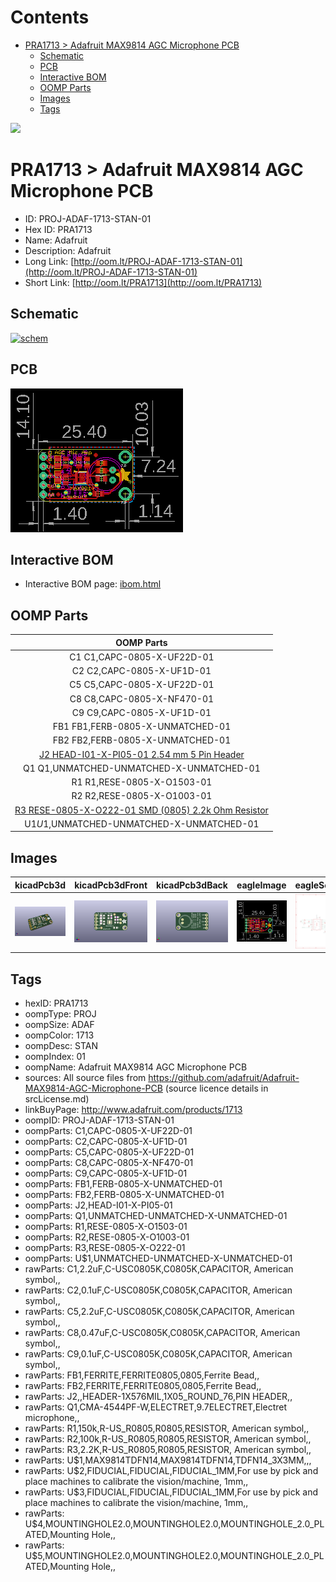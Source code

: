 



Contents
========

* [PRA1713 > Adafruit MAX9814 AGC Microphone PCB](#pra1713--adafruit-max9814-agc-microphone-pcb)
	* [Schematic](#schematic)
	* [PCB](#pcb)
	* [Interactive BOM](#interactive-bom)
	* [OOMP Parts](#oomp-parts)
	* [Images](#images)
	* [Tags](#tags)
  
![][im]
# PRA1713 > Adafruit MAX9814 AGC Microphone PCB

- ID: PROJ-ADAF-1713-STAN-01
- Hex ID: PRA1713
- Name: Adafruit
- Description: Adafruit
- Long Link: [http://oom.lt/PROJ-ADAF-1713-STAN-01](http://oom.lt/PROJ-ADAF-1713-STAN-01)
- Short Link: [http://oom.lt/PRA1713](http://oom.lt/PRA1713)

## Schematic
  
[![schem](eagleSchemImage.png)](eagleSchemImage.png)
## PCB
  
[![pcb](eagleImage.png)](eagleImage.png)
## Interactive BOM

- Interactive BOM page: [ibom.html](https://htmlpreview.github.io/?https://github.com/oomlout/oomlout_OOMP_projects/blob/main/PROJ-ADAF-1713-STAN-01/kicad/bom/ibom.html)

## OOMP Parts
  

|OOMP Parts|
| :---: |
|C1 C1,CAPC-0805-X-UF22D-01|
|C2 C2,CAPC-0805-X-UF1D-01|
|C5 C5,CAPC-0805-X-UF22D-01|
|C8 C8,CAPC-0805-X-NF470-01|
|C9 C9,CAPC-0805-X-UF1D-01|
|FB1 FB1,FERB-0805-X-UNMATCHED-01|
|FB2 FB2,FERB-0805-X-UNMATCHED-01|
|[J2 HEAD-I01-X-PI05-01 2.54 mm 5 Pin Header](https://github.com/oomlout/oomlout_OOMP_parts/tree/main/HEAD-I01-X-PI05-01/)|
|Q1 Q1,UNMATCHED-UNMATCHED-X-UNMATCHED-01|
|R1 R1,RESE-0805-X-O1503-01|
|R2 R2,RESE-0805-X-O1003-01|
|[R3 RESE-0805-X-O222-01 SMD (0805) 2.2k Ohm Resistor](https://github.com/oomlout/oomlout_OOMP_parts/tree/main/RESE-0805-X-O222-01/)|
|U$1 U$1,UNMATCHED-UNMATCHED-X-UNMATCHED-01|

## Images
  
  

|kicadPcb3d|kicadPcb3dFront|kicadPcb3dBack|eagleImage|eagleSchemImage|
| :---: | :---: | :---: | :---: | :---: |
|[![kicadPcb3d](kicadPcb3d_140.png)](kicadPcb3d.png)|[![kicadPcb3dFront](kicadPcb3dFront_140.png)](kicadPcb3dFront.png)|[![kicadPcb3dBack](kicadPcb3dBack_140.png)](kicadPcb3dBack.png)|[![eagleImage](eagleImage_140.png)](eagleImage.png)|[![eagleSchemImage](eagleSchemImage_140.png)](eagleSchemImage.png)|

## Tags

- hexID: PRA1713
- oompType: PROJ
- oompSize: ADAF
- oompColor: 1713
- oompDesc: STAN
- oompIndex: 01
- oompName: Adafruit MAX9814 AGC Microphone PCB
- sources: All source files from https://github.com/adafruit/Adafruit-MAX9814-AGC-Microphone-PCB (source licence details in srcLicense.md)
- linkBuyPage: http://www.adafruit.com/products/1713
- oompID: PROJ-ADAF-1713-STAN-01
- oompParts: C1,CAPC-0805-X-UF22D-01
- oompParts: C2,CAPC-0805-X-UF1D-01
- oompParts: C5,CAPC-0805-X-UF22D-01
- oompParts: C8,CAPC-0805-X-NF470-01
- oompParts: C9,CAPC-0805-X-UF1D-01
- oompParts: FB1,FERB-0805-X-UNMATCHED-01
- oompParts: FB2,FERB-0805-X-UNMATCHED-01
- oompParts: J2,HEAD-I01-X-PI05-01
- oompParts: Q1,UNMATCHED-UNMATCHED-X-UNMATCHED-01
- oompParts: R1,RESE-0805-X-O1503-01
- oompParts: R2,RESE-0805-X-O1003-01
- oompParts: R3,RESE-0805-X-O222-01
- oompParts: U$1,UNMATCHED-UNMATCHED-X-UNMATCHED-01
- rawParts: C1,2.2uF,C-USC0805K,C0805K,CAPACITOR, American symbol,,
- rawParts: C2,0.1uF,C-USC0805K,C0805K,CAPACITOR, American symbol,,
- rawParts: C5,2.2uF,C-USC0805K,C0805K,CAPACITOR, American symbol,,
- rawParts: C8,0.47uF,C-USC0805K,C0805K,CAPACITOR, American symbol,,
- rawParts: C9,0.1uF,C-USC0805K,C0805K,CAPACITOR, American symbol,,
- rawParts: FB1,FERRITE,FERRITE0805,0805,Ferrite Bead,,
- rawParts: FB2,FERRITE,FERRITE0805,0805,Ferrite Bead,,
- rawParts: J2,,HEADER-1X576MIL,1X05_ROUND_76,PIN HEADER,,
- rawParts: Q1,CMA-4544PF-W,ELECTRET,9.7ELECTRET,Electret microphone,,
- rawParts: R1,150k,R-US_R0805,R0805,RESISTOR, American symbol,,
- rawParts: R2,100k,R-US_R0805,R0805,RESISTOR, American symbol,,
- rawParts: R3,2.2K,R-US_R0805,R0805,RESISTOR, American symbol,,
- rawParts: U$1,MAX9814TDFN14,MAX9814TDFN14,TDFN14_3X3MM,,,
- rawParts: U$2,FIDUCIAL,FIDUCIAL,FIDUCIAL_1MM,For use by pick and place machines to calibrate the vision/machine, 1mm,,
- rawParts: U$3,FIDUCIAL,FIDUCIAL,FIDUCIAL_1MM,For use by pick and place machines to calibrate the vision/machine, 1mm,,
- rawParts: U$4,MOUNTINGHOLE2.0,MOUNTINGHOLE2.0,MOUNTINGHOLE_2.0_PLATED,Mounting Hole,,
- rawParts: U$5,MOUNTINGHOLE2.0,MOUNTINGHOLE2.0,MOUNTINGHOLE_2.0_PLATED,Mounting Hole,,



[im]: kicadPcb3d_450.png
